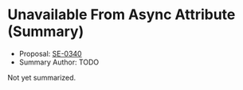 # Unavailable From Async Attribute (Summary)

* Proposal: [SE-0340](https://github.com/apple/swift-evolution/blob/main/proposals/0340-swift-noasync.md)
* Summary Author: TODO

Not yet summarized.
